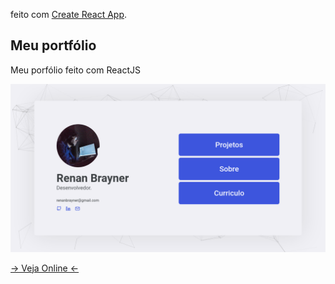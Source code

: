 feito com [Create React App](https://github.com/facebook/create-react-app).

## Meu portfólio

Meu porfólio feito com ReactJS

![Screenshot](http://github.com/renanbrayner/portfolio/blob/master/screenshot.png?raw=true)

[-> Veja Online <-](https://renanbrayner.github.io/portfolio)
